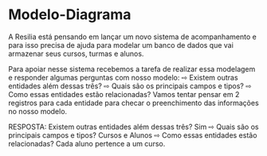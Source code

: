 # Modelo-Diagrama

A Resilia está pensando em lançar um novo sistema de acompanhamento e para isso precisa de ajuda para modelar um banco de dados que vai armazenar seus cursos, turmas e alunos.

Para apoiar nesse sistema recebemos a tarefa de realizar essa modelagem e responder algumas perguntas com nosso modelo:
⇨ Existem outras entidades além dessas três?
⇨ Quais são os principais campos e tipos?
⇨ Como essas entidades estão relacionadas?
Vamos tentar pensar em 2 registros para cada entidade para checar o preenchimento das informações no nosso modelo.

RESPOSTA:
Existem outras entidades além dessas três? Sim
⇨ Quais são os principais campos e tipos?
Cursos e Alunos
⇨ Como essas entidades estão relacionadas?
Cada aluno pertence a um curso.
